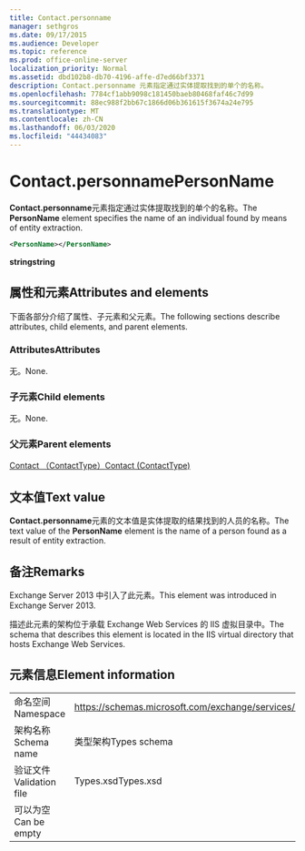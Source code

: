 ```yaml
---
title: Contact.personname
manager: sethgros
ms.date: 09/17/2015
ms.audience: Developer
ms.topic: reference
ms.prod: office-online-server
localization_priority: Normal
ms.assetid: dbd102b8-db70-4196-affe-d7ed66bf3371
description: Contact.personname 元素指定通过实体提取找到的单个的名称。
ms.openlocfilehash: 7784cf1abb9098c181450baeb80468faf46c7d99
ms.sourcegitcommit: 88ec988f2bb67c1866d06b361615f3674a24e795
ms.translationtype: MT
ms.contentlocale: zh-CN
ms.lasthandoff: 06/03/2020
ms.locfileid: "44434083"
---
```

# <a name="personname"></a><span data-ttu-id="ee1d7-103">Contact.personname</span><span class="sxs-lookup"><span data-stu-id="ee1d7-103">PersonName</span></span>

<span data-ttu-id="ee1d7-104">**Contact.personname**元素指定通过实体提取找到的单个的名称。</span><span class="sxs-lookup"><span data-stu-id="ee1d7-104">The **PersonName** element specifies the name of an individual found by means of entity extraction.</span></span> 
  
```XML
<PersonName></PersonName>
```

 <span data-ttu-id="ee1d7-105">**string**</span><span class="sxs-lookup"><span data-stu-id="ee1d7-105">**string**</span></span>
## <a name="attributes-and-elements"></a><span data-ttu-id="ee1d7-106">属性和元素</span><span class="sxs-lookup"><span data-stu-id="ee1d7-106">Attributes and elements</span></span>

<span data-ttu-id="ee1d7-107">下面各部分介绍了属性、子元素和父元素。</span><span class="sxs-lookup"><span data-stu-id="ee1d7-107">The following sections describe attributes, child elements, and parent elements.</span></span>
  
### <a name="attributes"></a><span data-ttu-id="ee1d7-108">Attributes</span><span class="sxs-lookup"><span data-stu-id="ee1d7-108">Attributes</span></span>

<span data-ttu-id="ee1d7-109">无。</span><span class="sxs-lookup"><span data-stu-id="ee1d7-109">None.</span></span>
  
### <a name="child-elements"></a><span data-ttu-id="ee1d7-110">子元素</span><span class="sxs-lookup"><span data-stu-id="ee1d7-110">Child elements</span></span>

<span data-ttu-id="ee1d7-111">无。</span><span class="sxs-lookup"><span data-stu-id="ee1d7-111">None.</span></span>
  
### <a name="parent-elements"></a><span data-ttu-id="ee1d7-112">父元素</span><span class="sxs-lookup"><span data-stu-id="ee1d7-112">Parent elements</span></span>

[<span data-ttu-id="ee1d7-113">Contact （ContactType）</span><span class="sxs-lookup"><span data-stu-id="ee1d7-113">Contact (ContactType)</span></span>](contact-contacttype.md)
  
## <a name="text-value"></a><span data-ttu-id="ee1d7-114">文本值</span><span class="sxs-lookup"><span data-stu-id="ee1d7-114">Text value</span></span>

<span data-ttu-id="ee1d7-115">**Contact.personname**元素的文本值是实体提取的结果找到的人员的名称。</span><span class="sxs-lookup"><span data-stu-id="ee1d7-115">The text value of the **PersonName** element is the name of a person found as a result of entity extraction.</span></span> 
  
## <a name="remarks"></a><span data-ttu-id="ee1d7-116">备注</span><span class="sxs-lookup"><span data-stu-id="ee1d7-116">Remarks</span></span>

<span data-ttu-id="ee1d7-117">Exchange Server 2013 中引入了此元素。</span><span class="sxs-lookup"><span data-stu-id="ee1d7-117">This element was introduced in Exchange Server 2013.</span></span>
  
<span data-ttu-id="ee1d7-118">描述此元素的架构位于承载 Exchange Web Services 的 IIS 虚拟目录中。</span><span class="sxs-lookup"><span data-stu-id="ee1d7-118">The schema that describes this element is located in the IIS virtual directory that hosts Exchange Web Services.</span></span>
  
## <a name="element-information"></a><span data-ttu-id="ee1d7-119">元素信息</span><span class="sxs-lookup"><span data-stu-id="ee1d7-119">Element information</span></span>

|||
|:-----|:-----|
|<span data-ttu-id="ee1d7-120">命名空间</span><span class="sxs-lookup"><span data-stu-id="ee1d7-120">Namespace</span></span>  <br/> |https://schemas.microsoft.com/exchange/services/2006/types  <br/> |
|<span data-ttu-id="ee1d7-121">架构名称</span><span class="sxs-lookup"><span data-stu-id="ee1d7-121">Schema name</span></span>  <br/> |<span data-ttu-id="ee1d7-122">类型架构</span><span class="sxs-lookup"><span data-stu-id="ee1d7-122">Types schema</span></span>  <br/> |
|<span data-ttu-id="ee1d7-123">验证文件</span><span class="sxs-lookup"><span data-stu-id="ee1d7-123">Validation file</span></span>  <br/> |<span data-ttu-id="ee1d7-124">Types.xsd</span><span class="sxs-lookup"><span data-stu-id="ee1d7-124">Types.xsd</span></span>  <br/> |
|<span data-ttu-id="ee1d7-125">可以为空</span><span class="sxs-lookup"><span data-stu-id="ee1d7-125">Can be empty</span></span>  <br/> ||
   

